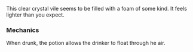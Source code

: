 This clear crystal vile seems to be filled with a foam of some kind. It feels lighter than you expect. 

### Mechanics

When drunk, the potion allows the drinker to float through he air. 